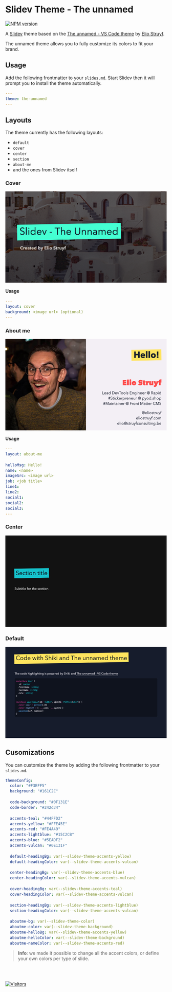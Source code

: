 # Slidev Theme - The unnamed

[![NPM version](https://img.shields.io/npm/v/slidev-theme-the-unnamed?color=F141A8&label=)](https://www.npmjs.com/package/slidev-theme-the-unnamed)

A [Slidev](https://sli.dev/) theme based on the [The unnamed - VS Code theme](https://marketplace.visualstudio.com/items?itemName=eliostruyf.vscode-unnamed-theme) by [Elio Struyf](https://elio.dev).

The unnamed theme allows you to fully customize its colors to fit your brand.

## Usage

Add the following frontmatter to your `slides.md`. Start Slidev then it will prompt you to install the theme automatically.

```yaml
---
theme: the-unnamed
---
```

## Layouts

The theme currently has the following layouts:

- `default`
- `cover`
- `center`
- `section`
- `about-me`
- and the ones from Slidev itself

### Cover

![](/assets/cover.png)

**Usage**

```yaml
---
layout: cover
background: <image url> (optional)
---
```

### About me

![](/assets/about-me.png)

**Usage**

```yaml
---
layout: about-me

helloMsg: Hello!
name: <name>
imageSrc: <image url>
job: <job title>
line1: 
line2: 
social1: 
social2: 
social3: 
---
```

### Center

![](/assets/center.png)

### Default

![](/assets/default.png)


## Cusomizations

You can customize the theme by adding the following frontmatter to your `slides.md`.

```yaml
themeConfig:
  color: "#F3EFF5"
  background: "#161C2C"

  code-background: "#0F131E"
  code-border: "#242d34"

  accents-teal: "#44FFD2"
  accents-yellow: "#FFE45E"
  accents-red: "#FE4A49"
  accents-lightblue: "#15C2CB"
  accents-blue: "#5EADF2"
  accents-vulcan: "#0E131F"

  default-headingBg: var(--slidev-theme-accents-yellow)
  default-headingColor: var(--slidev-theme-accents-vulcan)

  center-headingBg: var(--slidev-theme-accents-blue)
  center-headingColor: var(--slidev-theme-accents-vulcan)

  cover-headingBg: var(--slidev-theme-accents-teal)
  cover-headingColor: var(--slidev-theme-accents-vulcan)

  section-headingBg: var(--slidev-theme-accents-lightblue)
  section-headingColor: var(--slidev-theme-accents-vulcan)

  aboutme-bg: var(--slidev-theme-color)
  aboutme-color: var(--slidev-theme-background)
  aboutme-helloBg: var(--slidev-theme-accents-yellow)
  aboutme-helloColor: var(--slidev-theme-background)
  aboutme-nameColor: var(--slidev-theme-accents-red)
```

> **Info**: we made it possible to change all the accent colors, or define your own colors per type of slide.

<br />
<br />

[![Visitors](https://api.visitorbadge.io/api/visitors?path=https%3A%2F%2Fgithub.com%2Festruyf%2Fslidev-theme-the-unnamed&countColor=%23F141A8)](https://visitorbadge.io/status?path=https%3A%2F%2Fgithub.com%2Festruyf%2Fslidev-theme-the-unnamed)